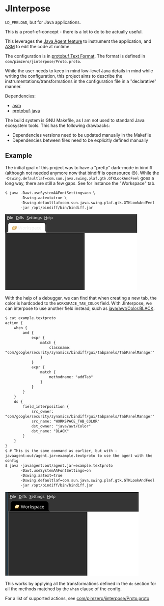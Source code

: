 JInterpose
==========

`LD_PRELOAD`, but for Java applications.

This is a proof-of-concept - there is a lot to do to be actually useful.

This leverages the [Java Agent
feature](https://docs.oracle.com/javase/9/docs/api/java/lang/instrument/package-summary.html)
to instrument the application, and [ASM](https://asm.ow2.io/) to edit the code
at runtime.

The configuration is in [protobuf Text
Format](https://developers.google.com/protocol-buffers/docs/text-format-spec).
The format is defined in `com/pimzero/jinterpose/Proto.proto`.

While the user needs to keep in mind low-level Java details in mind while
writing the configuration, this project aims to describe the
instrumentations/transformations in the configuration file in a "declarative"
manner.

Dependencies:

 - [asm](https://asm.ow2.io/)
 - [protobuf-java](https://search.maven.org/artifact/com.google.protobuf/protobuf-java)

The build system is GNU Makefile, as I am not used to standard Java ecosystem
tools. This has the following drawbacks:

 - Dependencies versions need to be updated manually in the Makefile
 - Dependencies between files need to be explicitly defined manually

## Example

The initial goal of this project was to have a "pretty" dark-mode in bindiff
(although not needed anymore now that bindiff is opensource 😊). While the
`-Dswing.defaultlaf=com.sun.java.swing.plaf.gtk.GTKLookAndFeel` goes a long
way, there are still a few gaps. See for instance the "Workspace" tab.

```
$ java -Dawt.useSystemAAFontSettings=on \
       -Dswing.aatext=true \
       -Dswing.defaultlaf=com.sun.java.swing.plaf.gtk.GTKLookAndFeel
       -jar /opt/bindiff/bin/bindiff.jar
```

![The Workspace tab has white text on a white background](docs/without.png)

With the help of a debugger, we can find that when creating a new tab, the
color is hardcoded to the `WORKSPACE_TAB_COLOR` field. With JInterpose, we can
interpose to use another field instead, such as
[java/awt/Color.BLACK](https://docs.oracle.com/javase/7/docs/api/java/awt/Color.html#BLACK).

```
$ cat example.textproto
action {
	when {
		and {
			expr {
				match {
					classname: "com/google/security/zynamics/bindiff/gui/tabpanels/TabPanelManager"
				}
			}
			expr {
				match {
					methodname: "addTab"
				}
			}
		}
	}
	do {
		field_interposition {
			src_owner: "com/google/security/zynamics/bindiff/gui/tabpanels/TabPanelManager"
			src_name: "WORKSPACE_TAB_COLOR"
			dst_owner: "java/awt/Color"
			dst_name: "BLACK"
		}
	}
}
$ # This is the same command as earlier, but with -javaagent:out/agent.jar=example.textproto to use the agent with the config
$ java -javaagent:out/agent.jar=example.textproto
       -Dawt.useSystemAAFontSettings=on
       -Dswing.aatext=true
       -Dswing.defaultlaf=com.sun.java.swing.plaf.gtk.GTKLookAndFeel
       -jar /opt/bindiff/bin/bindiff.jar
```

![The Workspace tab has white text on a white background](docs/with.png)

This works by applying all the transformations defined in the `do` section for
all the methods matched by the `when` clause of the config.

For a list of supported actions, see
[com/pimzero/jinterpose/Proto.proto](com/pimzero/jinterpose/Proto.proto)

